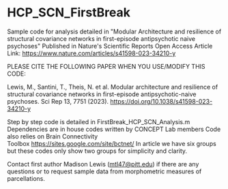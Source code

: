 # HCP_SCN_FirstBreak
Sample code for analysis detailed in "Modular Architecture and resilience of structural covariance networks in first-episode antipsychotic naive psychoses" 
Published in Nature's Scientific Reports 
Open Access Article Link: https://www.nature.com/articles/s41598-023-34210-y

PLEASE CITE THE FOLLOWING PAPER WHEN YOU USE/MODIFY THIS CODE:

Lewis, M., Santini, T., Theis, N. et al. Modular architecture and resilience of structural covariance networks in first-episode antipsychotic-naive psychoses. Sci Rep 13, 7751 (2023). https://doi.org/10.1038/s41598-023-34210-y

Step by step code is detailed in FirstBreak_HCP_SCN_Analysis.m 
Dependencies are in house codes written by CONCEPT Lab members 
Code also relies on Brain Connectivity Toolbox https://sites.google.com/site/bctnet/
In article we have six groups but these codes only show two groups for simplicity and clarity.

Contact first author Madison Lewis (mtl47@pitt.edu) if there are any questions or to request sample data from morphometric measures of parcellations.
